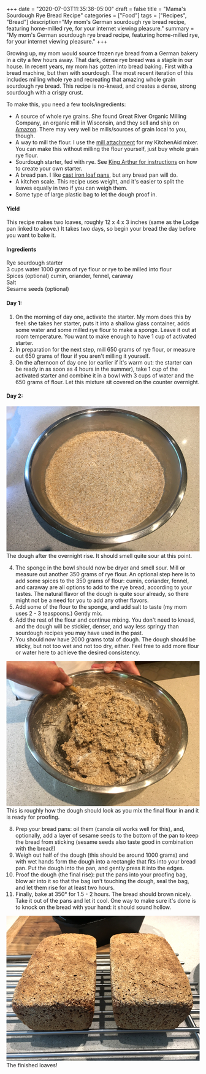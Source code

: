 +++
date = "2020-07-03T11:35:38-05:00"
draft = false
title = "Mama's Sourdough Rye Bread Recipe"
categories = ["Food"]
tags = ["Recipes", "Bread"]
description="My mom's German sourdough rye bread recipe, featuring home-milled rye, for your internet viewing pleasure."
summary = "My mom's German sourdough rye bread recipe, featuring home-milled rye, for your internet viewing pleasure."
+++

Growing up, my mom would source frozen rye bread from a German bakery in a city a few hours away. That dark, dense rye bread was a staple in our house. In recent years, my mom has gotten into bread baking. First with a bread machine, but then with sourdough. The most recent iteration of this includes milling whole rye and recreating that amazing whole grain sourdough rye bread. This recipe is no-knead, and creates a dense, strong sourdough with a crispy crust.

To make this, you need a few tools/ingredients:

- A source of whole rye grains. She found Great River Organic Milling Company, an organic mill in Wisconsin, and they sell and ship on [Amazon](https://www.amazon.com/gp/product/B0049YM8XU?ie=UTF8&psc=1&linkCode=ll1&tag=d01a3488-20&linkId=163f568a6942f2950b992f051646ce8a&language=en_US&ref_=as_li_ss_tl). There may very well be mills/sources of grain local to you, though.
- A way to mill the flour. I use the [mill attachment](https://www.kitchenaid.com/countertop-appliances/stand-mixers/attachments/p.all-metal-grain-mill.kgm.html) for my KitchenAid mixer. You can make this without milling the flour yourself, just buy whole grain rye flour.
- Sourdough starter, fed with rye. See [King Arthur for instructions](https://www.kingarthurbaking.com/learn/guides/sourdough/create) on how to create your own starter.
- A bread pan. I like [cast iron loaf pans](https://www.lodgecastiron.com/product/seasoned-cast-iron-loaf-pan?sku=BW8LP), but any bread pan will do.
- A kitchen scale. This recipe uses weight, and it's easier to split the loaves equally in two if you can weigh them.
- Some type of large plastic bag to let the dough proof in.

#### Yield

This recipe makes two loaves, roughly 12 x 4 x 3 inches (same as the Lodge pan linked to above.) It takes two days, so begin your bread the day before you want to bake it.

#### Ingredients

Rye sourdough starter<br />
3 cups water
1000 grams of rye flour or rye to be milled into flour<br />
Spices (optional) cumin, oriander, fennel, caraway<br />
Salt<br />
Sesame seeds (optional)

#### Day 1:

1. On the morning of day one, activate the starter. My mom does this by feel: she takes her starter, puts it into a shallow glass container, adds some water and some milled rye flour to make a sponge. Leave it out at room temperature. You want to make enough to have 1 cup of activated starter.
2. In preparation for the next step, mill 650 grams of rye flour, or measure out 650 grams of flour if you aren't milling it yourself.
3. On the afternoon of day one (or earlier if it's warm out: the starter can be ready in as soon as 4 hours in the summer), take 1 cup of the activated starter and combine it in a bowl with 3 cups of water and the 650 grams of flour. Let this mixture sit covered on the counter overnight.

#### Day 2:

<div class="text-center inline-image-container">
  <img src="./rye-dough-after-overnight-rise.jpg" alt="" class="img-responsive img-center"></img>
  <div class="caption-container">
    <div class="inline-image-caption">The dough after the overnight rise. It should smell quite sour at this point.</div>
  </div>
</div>

4. The sponge in the bowl should now be dryer and smell sour. Mill or measure out another 350 grams of rye flour. An optional step here is to add some spices to the 350 grams of flour: cumin, coriander, fennel, and caraway are all options to add to the rye bread, according to your tastes. The natural flavor of the dough is quite sour already, so there might not be a need for you to add any other flavors.
5. Add some of the flour to the sponge, and add salt to taste (my mom uses 2 - 3 teaspoons.) Gently mix.
6. Add the rest of the flour and continue mixing. You don't need to knead, and the dough will be stickier, denser, and way less springy than sourdough recipes you may have used in the past.
7. You should now have 2000 grams total of dough. The dough should be sticky, but not too wet and not too dry, either. Feel free to add more flour or water here to achieve the desired consistency.
<div class="text-center inline-image-container">
  <img src="./rye-dough-consistency-before-proofing.jpg" alt="" class="img-responsive img-center"></img>
  <div class="caption-container">
    <div class="inline-image-caption">This is roughly how the dough should look as you mix the final flour in and it is ready for proofing.</div>
  </div>
</div>

8. Prep your bread pans: oil them (canola oil works well for this), and, optionally, add a layer of sesame seeds to the bottom of the pan to keep the bread from sticking (sesame seeds also taste good in combination with the bread!)
9. Weigh out half of the dough (this should be around 1000 grams) and with wet hands form the dough into a rectangle that fits into your bread pan. Put the dough into the pan, and gently press it into the edges.
10. Proof the dough (the final rise): put the pans into your proofing bag, blow air into it so that the bag isn't touching the dough, seal the bag, and let them rise for at least two hours.
11. Finally, bake at 350° for 1.5 - 2 hours. The bread should brown nicely. Take it out of the pans and let it cool. One way to make sure it's done is to knock on the bread with your hand: it should sound hollow.

<div class="text-center inline-image-container">
  <img src="./finished-sourdough-rye-loaves.jpg" alt="" class="img-responsive img-center"></img>
  <div class="caption-container">
    <div class="inline-image-caption">The finished loaves!</div>
  </div>
</div>
